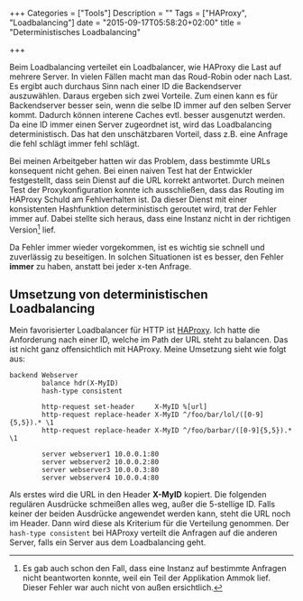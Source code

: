 +++
Categories = ["Tools"]
Description = ""
Tags = ["HAProxy", "Loadbalancing"]
date = "2015-09-17T05:58:20+02:00"
title = "Deterministisches Loadbalancing"

+++

Beim Loadbalancing verteilet ein Loadbalancer, wie HAProxy die Last auf mehrere Server. In vielen Fällen macht man das Roud-Robin oder nach Last. Es ergibt auch durchaus Sinn nach einer ID die Backendserver auszuwählen. Daraus ergeben sich zwei Vorteile. Zum einen kann es für Backendserver besser sein, wenn die selbe ID immer auf den selben Server kommt. Dadurch können interene Caches evtl. besser ausgenutzt werden. Da eine ID immer einen Server zugeordnet ist, wird das Loadbalancing deterministisch. Das hat den unschätzbaren Vorteil, dass z.B. eine Anfrage die fehl schlägt immer fehl schlägt.

Bei meinen Arbeitgeber hatten wir das Problem, dass bestimmte URLs konsequent nicht gehen. Bei einen naiven Test hat der Entwickler festgestellt, dass sein Dienst auf die URL korrekt antwortet. Durch meinen Test der Proxykonfiguration konnte ich ausschließen, dass das Routing im HAProxy Schuld am Fehlverhalten ist. Da dieser Dienst mit einer konsistenten Hashfunktion deterministisch geroutet wird, trat der Fehler immer auf. Dabei stellte sich heraus, dass eine Instanz nicht in der richtigen Version[^1] lief.

Da Fehler immer wieder vorgekommen, ist es wichtig sie schnell und zuverlässig zu beseitigen. In solchen Situationen ist es besser, den Fehler **immer** zu haben, anstatt bei jeder x-ten Anfrage.


## Umsetzung von deterministischen Loadbalancing

Mein favorisierter Loadbalancer für HTTP ist [HAProxy]. Ich hatte die Anforderung nach einer ID, welche im Path der URL steht zu balancen. Das ist nicht ganz offensichtlich mit HAProxy. Meine Umsetzung sieht wie folgt aus:

```
backend Webserver
        balance hdr(X-MyID)
        hash-type consistent

        http-request set-header     X-MyID %[url]
        http-request replace-header X-MyID ^/foo/bar/lol/([0-9]{5,5}).* \1
        http-request replace-header X-MyID ^/foo/barbar/([0-9]{5,5}).* \1

        server webserver1 10.0.0.1:80
        server webserver2 10.0.0.2:80
        server webserver3 10.0.0.3:80
        server webserver4 10.0.0.4:80
```

Als erstes wird die URL in den Header **X-MyID** kopiert. Die folgenden regulären Ausdrücke schmeißen alles weg, außer die 5-stellige ID. Falls keiner der beiden Ausdrücke angewendet werden kann, steht die URL noch im Header. Dann wird diese als Kriterium für die Verteilung genommen. Der `hash-type consistent` bei HAProxy verteilt die Anfragen auf die anderen Server, falls ein Server aus dem Loadbalancing geht.

[HAProxy]: http://www.haproxy.org/
[^1]: Es gab auch schon den Fall, dass eine Instanz auf bestimmte Anfragen nicht beantworten konnte, weil ein Teil der Applikation Ammok lief. Dieser Fehler war auch nicht von außen ersichtlich.
